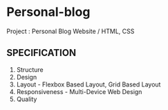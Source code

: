 # Personal-blog
Project : Personal Blog Website /
HTML, CSS
## SPECIFICATION
1. Structure 
2. Design
3. Layout - Flexbox Based Layout, Grid Based Layout
4. Responsiveness - Multi-Device Web Design
5. Quality
